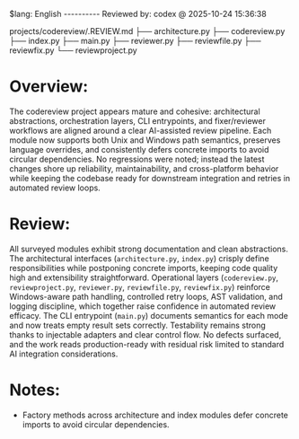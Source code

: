 $lang: English
---------- Reviewed by: codex @ 2025-10-24 15:36:38

projects/codereview/.REVIEW.md
    ├── architecture.py
    ├── codereview.py
    ├── index.py
    ├── main.py
    ├── reviewer.py
    ├── reviewfile.py
    ├── reviewfix.py
    └── reviewproject.py

# Overview:
The codereview project appears mature and cohesive: architectural abstractions, orchestration layers, CLI entrypoints, and fixer/reviewer workflows are aligned around a clear AI-assisted review pipeline. Each module now supports both Unix and Windows path semantics, preserves language overrides, and consistently defers concrete imports to avoid circular dependencies. No regressions were noted; instead the latest changes shore up reliability, maintainability, and cross-platform behavior while keeping the codebase ready for downstream integration and retries in automated review loops.

# Review:
All surveyed modules exhibit strong documentation and clean abstractions. The architectural interfaces (`architecture.py`, `index.py`) crisply define responsibilities while postponing concrete imports, keeping code quality high and extensibility straightforward. Operational layers (`codereview.py`, `reviewproject.py`, `reviewer.py`, `reviewfile.py`, `reviewfix.py`) reinforce Windows-aware path handling, controlled retry loops, AST validation, and logging discipline, which together raise confidence in automated review efficacy. The CLI entrypoint (`main.py`) documents semantics for each mode and now treats empty result sets correctly. Testability remains strong thanks to injectable adapters and clear control flow. No defects surfaced, and the work reads production-ready with residual risk limited to standard AI integration considerations.

# Notes:
- Factory methods across architecture and index modules defer concrete imports to avoid circular dependencies.
